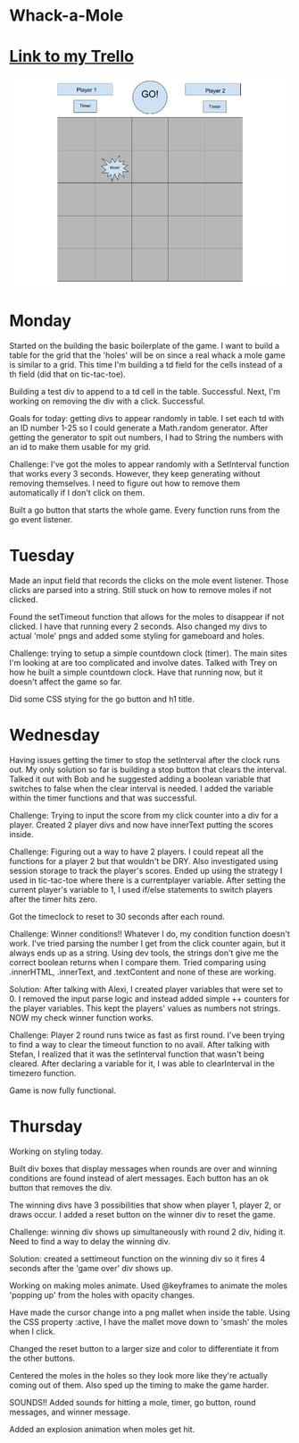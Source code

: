 # Whack-a-Mole

# [Link to my Trello](https://trello.com/b/MW79Dnpm/project-1)

![](wireframe.jpg)

# Monday

Started on the building the basic boilerplate of the game.  I want to build a table for the grid that the 'holes' will be on since a real whack a mole game is similar to a grid.  This time I'm building a td field for the cells instead of a th field (did that on tic-tac-toe).

Building a test div to append to a td cell in the table.  Successful.  Next, I'm working on removing the div with a click.  Successful.

Goals for today: getting divs to appear randomly in table.  I set each td with an ID number 1-25 so I could generate a Math.random generator.  After getting the generator to spit out numbers, I had to String the numbers with an id to make them usable for my grid.  

Challenge: I've got the moles to appear randomly with a SetInterval function that works every 3 seconds.  However, they keep generating without removing themselves.  I need to figure out how to remove them automatically if I don't click on them.

Built a go button that starts the whole game.  Every function runs from the go event listener.

# Tuesday

Made an input field that records the clicks on the mole event listener.  Those clicks are parsed into a string.  Still stuck on how to remove moles if not clicked.

Found the setTimeout function that allows for the moles to disappear if not clicked.  I have that running every 2 seconds.  Also changed my divs to actual 'mole' pngs and added some styling for gameboard and holes.  

Challenge: trying to setup a simple countdown clock (timer).  The main sites I'm looking at are too complicated and involve dates.  Talked with Trey on how he built a simple countdown clock.  Have that running now, but it doesn't affect the game so far.

Did some CSS stying for the go button and h1 title.

# Wednesday

Having issues getting the timer to stop the setInterval after the clock runs out.  My only solution so far is building a stop button that clears the interval.  Talked it out with Bob and he suggested adding a boolean variable that switches to false when the clear interval is needed.  I added the variable within the timer functions and that was successful.  

Challenge: Trying to input the score from my click counter into a div for a player.  Created 2 player divs and now have innerText putting the scores inside.

Challenge: Figuring out a way to have 2 players.  I could repeat all the functions for a player 2 but that wouldn't be DRY.  Also investigated using session storage to track the player's scores.  Ended up using the strategy I used in tic-tac-toe where there is a currentplayer variable.  After setting the current player's variable to 1, I used if/else statements to switch players after the timer hits zero.

Got the timeclock to reset to 30 seconds after each round.

Challenge:  Winner conditions!!  Whatever I do, my condition function doesn't work.  I've tried parsing the number I get from the click counter again, but it always ends up as a string.  Using dev tools, the strings don't give me the correct boolean returns when I compare them.  Tried comparing using .innerHTML, .innerText, and .textContent and none of these are working.  

Solution:  After talking with Alexi, I created player variables that were set to 0.  I removed the input parse logic and instead added simple ++ counters for the player variables.  This kept the players' values as numbers not strings.  NOW my check winner function works.

Challenge: Player 2 round runs twice as fast as first round.  I've been trying to find a way to clear the timeout function to no avail.  After talking with Stefan, I realized that it was the setInterval function that wasn't being cleared.  After declaring a variable for it, I was able to clearInterval in the timezero function.

Game is now fully functional.

# Thursday

Working on styling today.

Built div boxes that display messages when rounds are over and winning conditions are found instead of alert messages.  Each button has an ok button that removes the div.

The winning divs have 3 possibilities that show when player 1, player 2, or draws occur.  I added a reset button on the winner div to reset the game.

Challenge: winning div shows up simultaneously with round 2 div, hiding it.  Need to find a way to delay the winning div.

Solution: created a settimeout function on the winning div so it fires 4 seconds after the 'game over' div shows up.

Working on making moles animate.  Used @keyframes to animate the moles 'popping up' from the holes with opacity changes.  

Have made the cursor change into a png mallet when inside the table.  Using the CSS property :active, I have the mallet move down to 'smash' the moles when I click.

Changed the reset button to a larger size and color to differentiate it from the other buttons.

Centered the moles in the holes so they look more like they're actually coming out of them.  Also sped up the timing to make the game harder.

SOUNDS!!  Added sounds for hitting a mole, timer, go button, round messages, and winner message.

Added an explosion animation when moles get hit.
